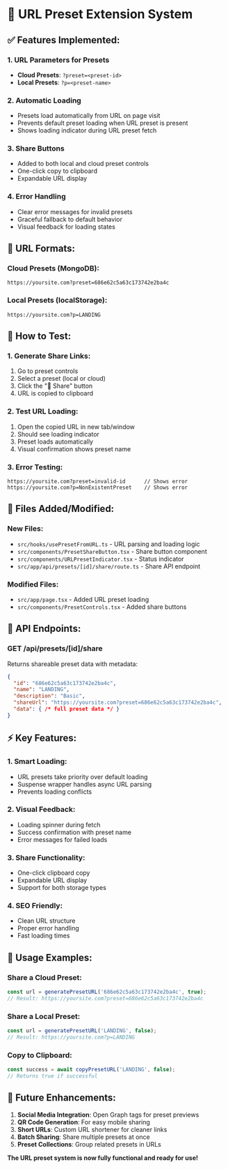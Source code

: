 # 🔗 URL Preset Extension System

## ✅ Features Implemented:

### **1. URL Parameters for Presets**
- **Cloud Presets**: `?preset=<preset-id>`
- **Local Presets**: `?p=<preset-name>`

### **2. Automatic Loading**
- Presets load automatically from URL on page visit
- Prevents default preset loading when URL preset is present
- Shows loading indicator during URL preset fetch

### **3. Share Buttons**
- Added to both local and cloud preset controls
- One-click copy to clipboard
- Expandable URL display

### **4. Error Handling**
- Clear error messages for invalid presets
- Graceful fallback to default behavior
- Visual feedback for loading states

## 🎯 URL Formats:

### **Cloud Presets** (MongoDB):
```
https://yoursite.com?preset=686e62c5a63c173742e2ba4c
```

### **Local Presets** (localStorage):
```
https://yoursite.com?p=LANDING
```

## 🧪 How to Test:

### **1. Generate Share Links**:
1. Go to preset controls
2. Select a preset (local or cloud)
3. Click the "🔗 Share" button
4. URL is copied to clipboard

### **2. Test URL Loading**:
1. Open the copied URL in new tab/window
2. Should see loading indicator
3. Preset loads automatically
4. Visual confirmation shows preset name

### **3. Error Testing**:
```
https://yoursite.com?preset=invalid-id      // Shows error
https://yoursite.com?p=NonExistentPreset    // Shows error
```

## 📁 Files Added/Modified:

### **New Files**:
- `src/hooks/usePresetFromURL.ts` - URL parsing and loading logic
- `src/components/PresetShareButton.tsx` - Share button component
- `src/components/URLPresetIndicator.tsx` - Status indicator
- `src/app/api/presets/[id]/share/route.ts` - Share API endpoint

### **Modified Files**:
- `src/app/page.tsx` - Added URL preset loading
- `src/components/PresetControls.tsx` - Added share buttons

## 🔧 API Endpoints:

### **GET /api/presets/[id]/share**
Returns shareable preset data with metadata:
```json
{
  "id": "686e62c5a63c173742e2ba4c",
  "name": "LANDING",
  "description": "Basic",
  "shareUrl": "https://yoursite.com?preset=686e62c5a63c173742e2ba4c",
  "data": { /* full preset data */ }
}
```

## ⚡ Key Features:

### **1. Smart Loading**:
- URL presets take priority over default loading
- Suspense wrapper handles async URL parsing
- Prevents loading conflicts

### **2. Visual Feedback**:
- Loading spinner during fetch
- Success confirmation with preset name
- Error messages for failed loads

### **3. Share Functionality**:
- One-click clipboard copy
- Expandable URL display
- Support for both storage types

### **4. SEO Friendly**:
- Clean URL structure
- Proper error handling
- Fast loading times

## 🎯 Usage Examples:

### **Share a Cloud Preset**:
```typescript
const url = generatePresetURL('686e62c5a63c173742e2ba4c', true);
// Result: https://yoursite.com?preset=686e62c5a63c173742e2ba4c
```

### **Share a Local Preset**:
```typescript
const url = generatePresetURL('LANDING', false);
// Result: https://yoursite.com?p=LANDING
```

### **Copy to Clipboard**:
```typescript
const success = await copyPresetURL('LANDING', false);
// Returns true if successful
```

## 🔄 Future Enhancements:

1. **Social Media Integration**: Open Graph tags for preset previews
2. **QR Code Generation**: For easy mobile sharing
3. **Short URLs**: Custom URL shortener for cleaner links
4. **Batch Sharing**: Share multiple presets at once
5. **Preset Collections**: Group related presets in URLs

**The URL preset system is now fully functional and ready for use!**